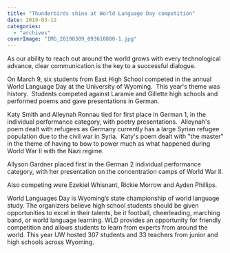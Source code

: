 ```yaml
---
title: "Thunderbirds shine at World Language Day competition"
date: 2019-03-12
categories: 
  - "archives"
coverImage: "IMG_20190309_093610880-1.jpg"
---
```


As our ability to reach out around the world grows with every technological advance, clear communication is the key to a successful dialogue.

On March 9, six students from East High School competed in the annual World Language Day at the University of Wyoming.  This year's theme was history.  Students competed against Laramie and Gillette high schools and performed poems and gave presentations in German.

Katy Smith and Alleynah Ronnau tied for first place in German 1, in the individual performance category, with poetry presentations.  Alleynah's poem dealt with refugees as Germany currently has a large Syrian refugee population due to the civil war in Syria.  Katy's poem dealt with "the master" in the theme of having to bow to power much as what happened during World War II with the Nazi regime.

Allyson Gardner placed first in the German 2 individual performance category, with her presentation on the concentration camps of World War II.

Also competing were Ezekiel Whisnant, Rickie Morrow and Ayden Phillips.

World Languages Day is Wyoming’s state championship of world language study. The organizers believe high school students should be given opportunities to excel in their talents, be it football, cheerleading, marching band, or world language learning. WLD provides an opportunity for friendly competition and allows students to learn from experts from around the world. This year UW hosted 307 students and 33 teachers from junior and high schools across Wyoming.
